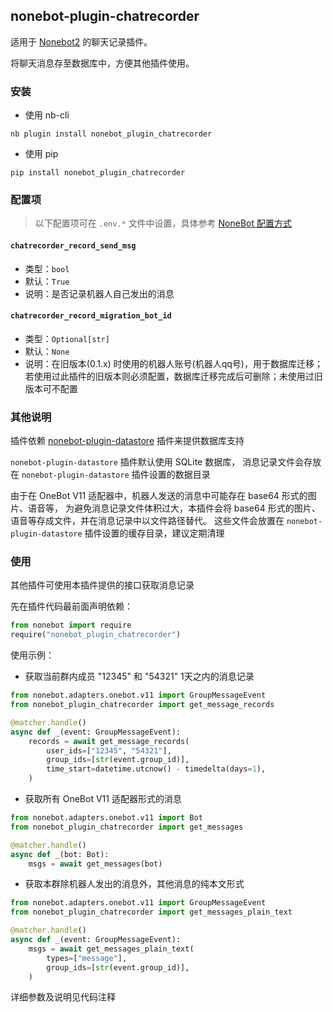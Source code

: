 ## nonebot-plugin-chatrecorder

适用于 [Nonebot2](https://github.com/nonebot/nonebot2) 的聊天记录插件。

将聊天消息存至数据库中，方便其他插件使用。

### 安装

- 使用 nb-cli

```shell
nb plugin install nonebot_plugin_chatrecorder
```

- 使用 pip

```shell
pip install nonebot_plugin_chatrecorder
```

### 配置项

> 以下配置项可在 `.env.*` 文件中设置，具体参考 [NoneBot 配置方式](https://v2.nonebot.dev/docs/tutorial/configuration#%E9%85%8D%E7%BD%AE%E6%96%B9%E5%BC%8F)

#### `chatrecorder_record_send_msg`
 - 类型：`bool`
 - 默认：`True`
 - 说明：是否记录机器人自己发出的消息

#### `chatrecorder_record_migration_bot_id`
 - 类型：`Optional[str]`
 - 默认：`None`
 - 说明：在旧版本(0.1.x) 时使用的机器人账号(机器人qq号)，用于数据库迁移；若使用过此插件的旧版本则必须配置，数据库迁移完成后可删除；未使用过旧版本可不配置


### 其他说明

插件依赖 [nonebot-plugin-datastore](https://github.com/he0119/nonebot-plugin-datastore) 插件来提供数据库支持

`nonebot-plugin-datastore` 插件默认使用 SQLite 数据库，
消息记录文件会存放在 `nonebot-plugin-datastore` 插件设置的数据目录

由于在 OneBot V11 适配器中，机器人发送的消息中可能存在 base64 形式的图片、语音等，
为避免消息记录文件体积过大，本插件会将 base64 形式的图片、语音等存成文件，并在消息记录中以文件路径替代。
这些文件会放置在 `nonebot-plugin-datastore` 插件设置的缓存目录，建议定期清理


### 使用

其他插件可使用本插件提供的接口获取消息记录

先在插件代码最前面声明依赖：
```python
from nonebot import require
require("nonebot_plugin_chatrecorder")
```

使用示例：

 - 获取当前群内成员 "12345" 和 "54321" 1天之内的消息记录

```python
from nonebot.adapters.onebot.v11 import GroupMessageEvent
from nonebot_plugin_chatrecorder import get_message_records

@matcher.handle()
async def _(event: GroupMessageEvent):
    records = await get_message_records(
        user_ids=["12345", "54321"],
        group_ids=[str(event.group_id)],
        time_start=datetime.utcnow() - timedelta(days=1),
    )
```

 - 获取所有 OneBot V11 适配器形式的消息

```python
from nonebot.adapters.onebot.v11 import Bot
from nonebot_plugin_chatrecorder import get_messages

@matcher.handle()
async def _(bot: Bot):
    msgs = await get_messages(bot)
```

 - 获取本群除机器人发出的消息外，其他消息的纯本文形式

```python
from nonebot.adapters.onebot.v11 import GroupMessageEvent
from nonebot_plugin_chatrecorder import get_messages_plain_text

@matcher.handle()
async def _(event: GroupMessageEvent):
    msgs = await get_messages_plain_text(
        types=["message"],
        group_ids=[str(event.group_id)],
    )
```

详细参数及说明见代码注释
